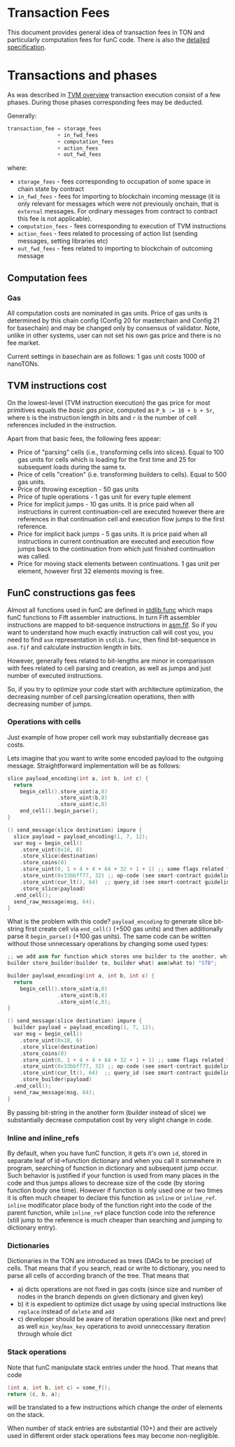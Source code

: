 # Transaction Fees

This document provides general idea of transaction fees in TON and particularly computation fees for funC code. There is also the [detailed specification](https://ton-blockchain.github.io/docs/tvm.pdf).

# Transactions and phases
As was described in [TVM overview](/develop/smart-contracts/tvm_overview.md) transaction execution consist of a few phases. During those phases corresponding fees may be deducted.

Generally:
```cpp
transaction_fee = storage_fees
                + in_fwd_fees
                + computation_fees 
                + action_fees 
                + out_fwd_fees
```
where:
   * `storage_fees` - fees corresponding to occupation of some space in chain state by contract
   * `in_fwd_fees` - fees for importing to blockchain incoming message (it is only relevant for messages which were not previously onchain, that is `external` messages. For ordinary messages from contract to contract this fee is not applicable).
   * `computation_fees` - fees corresponding to execution of TVM instructions
   * `action_fees` - fees related to processing of action list (sending messages, setting libraries etc)
   * `out_fwd_fees` - fees related to importing to blockchain of outcoming message

## Computation fees

### Gas
All computation costs are nominated in gas units. Price of gas units is determined by this chain config (Config 20 for masterchain and Config 21 for basechain) and may be changed only by consensus of validator. Note, unlike in other systems, user can not set his own gas price and there is no fee market.

Current settings in basechain are as follows: 1 gas unit costs 1000 of nanoTONs.

## TVM instructions cost
On the lowest-level (TVM instruction execution) the gas price for most primitives
equals the _basic gas price_, computed as `P_b := 10 + b + 5r`,
where `b` is the instruction length in bits and `r` is the
number of cell references included in the instruction.

Apart from that basic fees, the following fees appear:
   * Price of "parsing" cells (i.e., transforming cells into slices). Equal to 100 gas units for cells which is loading for the first time and 25 for subsequent loads during the same tx.
   * Price of cells "creation" (i.e. transforming builders to cells). Equal to 500 gas units.
   * Price of throwing exception - 50 gas units
   * Price of tuple operations - 1 gas unit for every tuple element
   * Price for implicit jumps - 10 gas units. It is price paid when all instructions in current continuation-cell are executed however there are references in that continuation cell and execution flow jumps to the first reference.
   * Price for implicit back jumps - 5 gas units. It is price paid when all instructions in current continuation are executed and execution flow jumps back to the continuation from which just finished continuation was called.
   * Price for moving stack elements between continuations. 1 gas unit per element, however first 32 elements moving is free.

## FunC constructions gas fees

Almost all functions used in funC are defined in [stdlib.func](https://github.com/ton-blockchain/ton/blob/master/crypto/smartcont/stdlib.fc) which maps funC functions to Fift assembler instructions. In turn Fift assembler instructions are mapped to bit-sequence instructions in [asm.fif](https://github.com/ton-blockchain/ton/blob/master/crypto/fift/lib/Asm.fif). So if you want to understand how much exactly instruction call will cost you, you need to find `asm` representation in `stdlib.func`, then find bit-sequence in `asm.fif` and calculate instruction length in bits.

However, generally fees related to bit-lengths are minor in comparisson with fees related to cell parsing and creation, as well as jumps and just number of executed instructions.

So, if you try to optimize your code start with architecture optimization, the decreasing number of cell parsing/creation operations, then with decreasing number of jumps.

### Operations with cells
Just example of how proper cell work may substantially decrease gas costs.

Lets imagine that you want to write some encoded payload to the outgoing message. Straightforward implementation will be as follows:
```cpp
slice payload_encoding(int a, int b, int c) {
  return
    begin_cell().store_uint(a,8)
                .store_uint(b,8)
                .store_uint(c,8)
    end_cell().begin_parse();
}

() send_message(slice destination) impure {
  slice payload = payload_encoding(1, 7, 12);
  var msg = begin_cell()
    .store_uint(0x18, 6)
    .store_slice(destination)
    .store_coins(0)
    .store_uint(0, 1 + 4 + 4 + 64 + 32 + 1 + 1) ;; some flags related to message header
    .store_uint(0x33bbff77, 32) ;; op-code (see smart-contract guidelines)
    .store_uint(cur_lt(), 64)  ;; query_id (see smart-contract guidelines)
    .store_slice(payload)
  .end_cell();
  send_raw_message(msg, 64);
}
```

What is the problem with this code? `payload_encoding` to generate slice bit-string first create cell via `end_cell()` (+500 gas units) and then additionally parse it `begin_parse()` (+100 gas units). The same code can be written without those unnecessary operations by changing some used types:

```cpp
;; we add asm for function which stores one builder to the another, which is absent from stdlib
builder store_builder(builder to, builder what) asm(what to) "STB";

builder payload_encoding(int a, int b, int c) {
  return
    begin_cell().store_uint(a,8)
                .store_uint(b,8)
                .store_uint(c,8);
}

() send_message(slice destination) impure {
  builder payload = payload_encoding(1, 7, 12);
  var msg = begin_cell()
    .store_uint(0x18, 6)
    .store_slice(destination)
    .store_coins(0)
    .store_uint(0, 1 + 4 + 4 + 64 + 32 + 1 + 1) ;; some flags related to message header
    .store_uint(0x33bbff77, 32) ;; op-code (see smart-contract guidelines)
    .store_uint(cur_lt(), 64)  ;; query_id (see smart-contract guidelines)
    .store_builder(payload)
  .end_cell();
  send_raw_message(msg, 64);
}
```
By passing bit-string in the another form (builder instead of slice) we substantially decrease computation cost by very slight change in code.

### Inline and inline_refs
By default, when you have funC function, it gets it's own `id`, stored in separate leaf of id->function dictionary and when you call it somewhere in program, searching of function in dictionary and subsequent jump occur. Such behavior is justified if your function is used from many places in the code and thus jumps allows to decrease size of the code (by storing function body one time). However if function is only used one or two times it is often much cheaper to declare this function as `inline` or `inline_ref`. `inline` modificator place body of the function right into the code of the parent function, while `inline_ref` place function code into the reference (still jump to the reference is much cheaper than searching and jumping to dictionary entry).

### Dictionaries
Dictionaries in the TON are introduced as trees (DAGs to be precise) of cells. That means that if you search, read or write to dictionary, you need to parse all cells of according branch of the tree. That means that
   * a) dicts operations are not fixed in gas costs (since size and number of nodes in the branch depends on given dictionary and given key)
   * b) it is expedient to optimize dict usage by using special instructions like `replace` instead of `delete` and `add`
   * c) developer should be aware of iteration operations (like next and prev) as well `min_key`/`max_key` operations to avoid unneccessary iteration through whole dict

### Stack operations
Note that funC manipulate stack entries under the hood. That means that code
```cpp
(int a, int b, int c) = some_f();
return (c, b, a);
```
will be translated to a few instructions which change the order of elements on the stack.

When number of stack entries are substantial (10+) and their are actively used in different order stack operations fees may become non-negligible.




